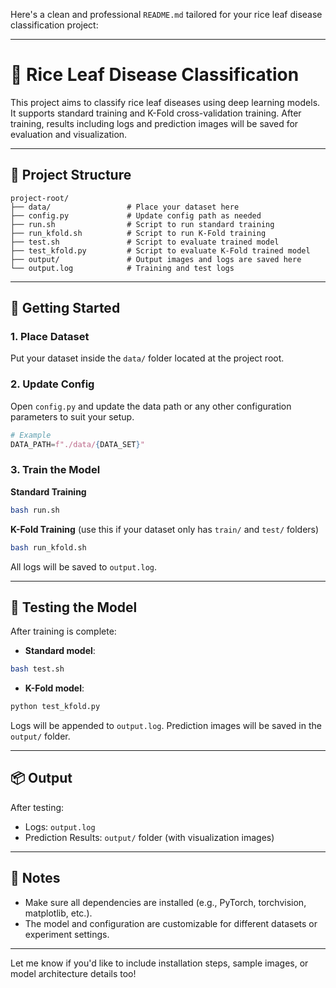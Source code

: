 Here's a clean and professional `README.md` tailored for your rice leaf disease classification project:

---

# 🌾 Rice Leaf Disease Classification

This project aims to classify rice leaf diseases using deep learning models. It supports standard training and K-Fold cross-validation training. After training, results including logs and prediction images will be saved for evaluation and visualization.

---

## 📁 Project Structure

```
project-root/
├── data/                 # Place your dataset here
├── config.py             # Update config path as needed
├── run.sh                # Script to run standard training
├── run_kfold.sh          # Script to run K-Fold training
├── test.sh               # Script to evaluate trained model
├── test_kfold.py         # Script to evaluate K-Fold trained model
├── output/               # Output images and logs are saved here
└── output.log            # Training and test logs
```

---

## 🚀 Getting Started

### 1. Place Dataset

Put your dataset inside the `data/` folder located at the project root.

### 2. Update Config

Open `config.py` and update the data path or any other configuration parameters to suit your setup.

```python
# Example
DATA_PATH=f"./data/{DATA_SET}"
```

### 3. Train the Model

**Standard Training**

```bash
bash run.sh
```

**K-Fold Training** (use this if your dataset only has `train/` and `test/` folders)

```bash
bash run_kfold.sh
```

All logs will be saved to `output.log`.

---

## 🧪 Testing the Model

After training is complete:

- **Standard model**:

```bash
bash test.sh
```

- **K-Fold model**:

```bash
python test_kfold.py
```

Logs will be appended to `output.log`. Prediction images will be saved in the `output/` folder.

---

## 📦 Output

After testing:

- Logs: `output.log`
- Prediction Results: `output/` folder (with visualization images)

---

## 📌 Notes

- Make sure all dependencies are installed (e.g., PyTorch, torchvision, matplotlib, etc.).
- The model and configuration are customizable for different datasets or experiment settings.

---

Let me know if you'd like to include installation steps, sample images, or model architecture details too!